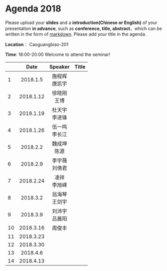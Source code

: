 # Agenda 2018
Please upload your **slides** and a **introduction(Chinese or English)** of your presentation **in advance**,
such as **conference, title, abstract**，which can be written in the form of [markdown](http://sspai.com/25137). Please add your title in the agenda.

**Location**： Caoguangbiao-201 

**Time**: 18:00-20:00  Welcome to attend the seminar!

||Date|Speaker|Title|
|---|:---:|:---:|:---:|
|1|2018.1.5|施程辉<br> 唐凯宇| 
|2|2018.1.12|徐晓刚 <br> 王博| 
|3|2018.1.19|杜天宇 <br> 李进锋| 
|4|2018.1.26|伍一鸣 <br> 李长江| 
|5|2018.2.2|魏成坤 <br> 陈源| 
|6|2018.2.9|李宇薇 <br> 刘倩君| 
|7|2018.2.24|凌祥 <br> 李旭嵘| 
|8|2018.3.2|翁海琴 <br> 王剑宇| 
|9|2018.3.9|刘沛宇 <br> 吕晨阳| 
|10|2018.3.16| 周俊丰<br> | 
|11|2018.3.23|| 
|12|2018.3.30|| 
|13|2018.4.6|| 
|14|2018.4.13|| 









